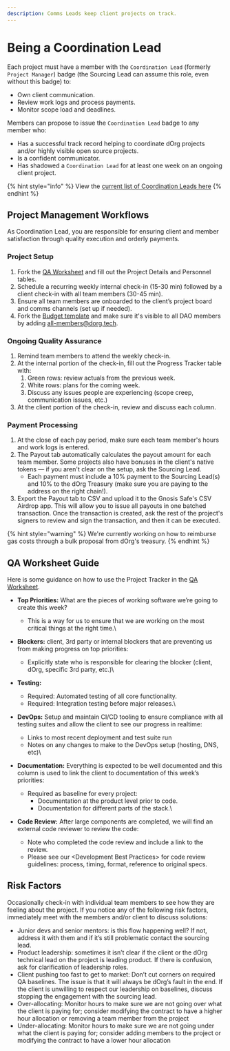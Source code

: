 ```yaml
---
description: Comms Leads keep client projects on track.
---
```


# Being a Coordination Lead

Each project must have a member with the `Coordination Lead` (formerly `Project Manager`) badge (the Sourcing Lead can assume this role, even without this badge) to:

* Own client communication.
* Review work logs and process payments.
* Monitor scope load and deadlines.

Members can propose to issue the `Coordination Lead` badge to any member who:

* Has a successful track record helping to coordinate dOrg projects and/or highly visible open source projects.
* Is a confident communicator.
* Has shadowed a `Coordination Lead` for at least one week on an ongoing client project.

{% hint style="info" %}
View the [current list of Coordination Leads here](https://forum.dorg.tech/g/Coord-Lead)
{% endhint %}

## Project Management Workflows

As Coordination Lead, you are responsible for ensuring client and member satisfaction through quality execution and orderly payments.

### Project Setup

1. Fork the [QA Worksheet](https://docs.google.com/document/d/1NR6CZbwduSgsbRVDJFXcZBB1fXSprMeSHICob5Gfd8k/edit#heading=h.k20qb4mo4uip) and fill out the Project Details and Personnel tables.
2. Schedule a recurring weekly internal check-in (15-30 min) followed by a client check-in with all team members (30-45 min).
3. Ensure all team members are onboarded to the client’s project board and comms channels (set up if needed).
4. Fork the [Budget template](https://docs.google.com/spreadsheets/d/1T-tvQjN64HSipPBuR0SXS1ObdQmj-mElhVCUyeVhhek/edit#gid=0) and make sure it's visible to all DAO members by adding all-members@dorg.tech.

### Ongoing Quality Assurance

1. Remind team members to attend the weekly check-in.
2. At the internal portion of the check-in, fill out the Progress Tracker table with:
   1. Green rows: review actuals from the previous week.
   2. White rows: plans for the coming week.
   3. Discuss any issues people are experiencing (scope creep, communication issues, etc.)
3. At the client portion of the check-in, review and discuss each column.

### Payment Processing

1. At the close of each pay period, make sure each team member's hours and work logs is entered.
2. The Payout tab automatically calculates the payout amount for each team member. Some projects also have bonuses in the client's native tokens — if you aren't clear on the setup, ask the Sourcing Lead.
   * Each payment must include a 10% payment to the Sourcing Lead(s) and 10% to the dOrg Treasury (make sure you are paying to the address on the right chain!).
3. Export the Payout tab to CSV and upload it to the Gnosis Safe's CSV Airdrop app. This will allow you to issue all payouts in one batched transaction. Once the transaction is created, ask the rest of the project's signers to review and sign  the transaction, and then it can be executed.

{% hint style="warning" %}
We're currently working on how to reimburse gas costs through a bulk proposal from dOrg's treasury.
{% endhint %}



## **QA Worksheet Guide**

Here is some guidance on how to use the Project Tracker in the [QA Worksheet](https://docs.google.com/document/d/1NR6CZbwduSgsbRVDJFXcZBB1fXSprMeSHICob5Gfd8k/edit#heading=h.k20qb4mo4uip).

* **Top Priorities:** What are the pieces of working software we’re going to create this week?
  * This is a way for us to ensure that we are working on the most critical things at the right time.\

* **Blockers:** client, 3rd party or internal blockers that are preventing us from making progress on top priorities:
  * Explicitly state who is responsible for clearing the blocker (client, dOrg, specific 3rd party, etc.)\

* **Testing:**
  * Required: Automated testing of all core functionality.
  * Required: Integration testing before major releases.\

* **DevOps:** Setup and maintain CI/CD tooling to ensure compliance with all testing suites and allow the client to see our progress in realtime:
  * Links to most recent deployment and test suite run
  * Notes on any changes to make to the DevOps setup (hosting, DNS, etc)\

* **Documentation:** Everything is expected to be well documented and this column is used to link the client to documentation of this week’s priorities:
  * Required as baseline for every project:
    * Documentation at the product level prior to code.
    * Documentation for different parts of the stack.\

* **Code Review:** After large components are completed, we will find an external code reviewer to review the code:
  * Note who completed the code review and include a link to the review.
  * Please see our \<Development Best Practices> for code review guidelines: process, timing, format, reference to original specs.

## **Risk Factors**

Occasionally check-in with individual team members to see how they are feeling about the project. If you notice any of the following risk factors, immediately meet with the members and/or client to discuss solutions:

* Junior devs and senior mentors: is this flow happening well? If not, address it with them and if it’s still problematic contact the sourcing lead.
* Product leadership: sometimes it isn’t clear if the client or the dOrg technical lead on the project is leading product. If there is confusion, ask for clarification of leadership roles.
* Client pushing too fast to get to market: Don’t cut corners on required QA baselines. The issue is that it will always be dOrg’s fault in the end. If the client is unwilling to respect our leadership on baselines, discuss stopping the engagement with the sourcing lead.
* Over-allocating: Monitor hours to make sure we are not going over what the client is paying for; consider modifying the contract to have a higher hour allocation or removing a team member from the project
* Under-allocating: Monitor hours to make sure we are not going under what the client is paying for; consider adding members to the project or modifying the contract to have a lower hour allocation
